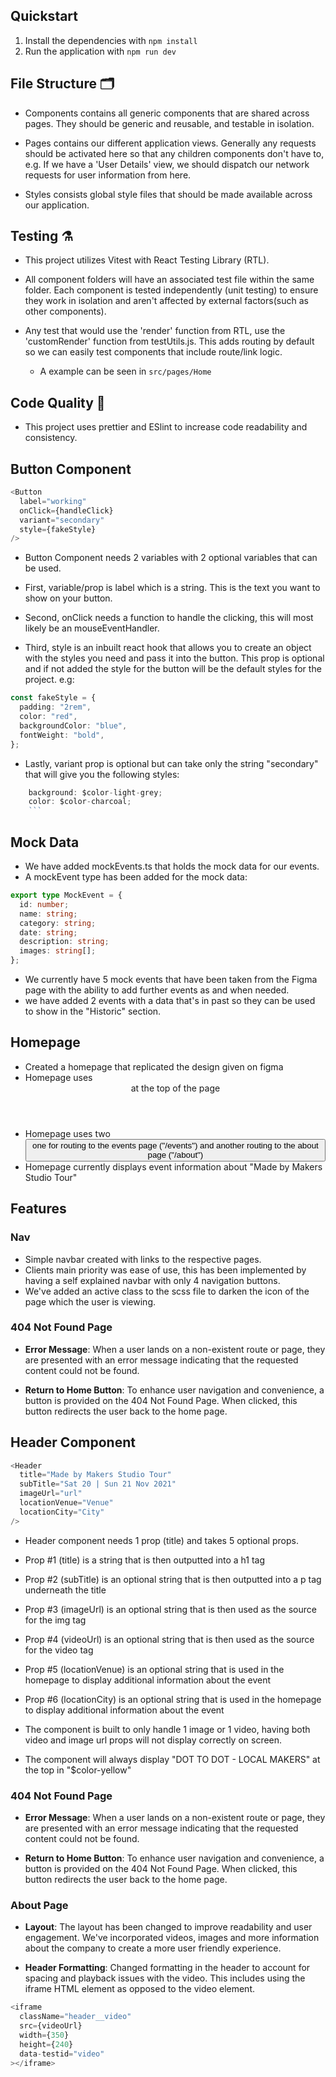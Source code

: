 ## Quickstart

1. Install the dependencies with `npm install`
2. Run the application with `npm run dev`

## File Structure 🗂️

- Components contains all generic components that are shared across pages. They should be generic and reusable, and testable in isolation.

- Pages contains our different application views. Generally any requests should be activated here so that any children components don't have to, e.g. If we have a 'User Details' view, we should dispatch our network requests for user information from here.

- Styles consists global style files that should be made available across our application.

## Testing ⚗️

- This project utilizes Vitest with React Testing Library (RTL).

- All component folders will have an associated test file within the same folder. Each component is tested independently (unit testing) to ensure they work in isolation and aren't affected by external factors(such as other components).

- Any test that would use the 'render' function from RTL, use the 'customRender' function from testUtils.js. This adds routing by default so we can easily test components that include route/link logic.
  - A example can be seen in `src/pages/Home`

## Code Quality 🌟

- This project uses prettier and ESlint to increase code readability and consistency.

## Button Component

```typescript
<Button
  label="working"
  onClick={handleClick}
  variant="secondary"
  style={fakeStyle}
/>
```

- Button Component needs 2 variables with 2 optional variables that can be used.

- First, variable/prop is label which is a string. This is the text you want to show on your button.

- Second, onClick needs a function to handle the clicking, this will most likely be an mouseEventHandler.

- Third, style is an inbuilt react hook that allows you to create an object with the styles you need and pass it into the button. This prop is optional and if not added the style for the button will be the default styles for the project. e.g:

```typescript
const fakeStyle = {
  padding: "2rem",
  color: "red",
  backgroundColor: "blue",
  fontWeight: "bold",
};
```

- Lastly, variant prop is optional but can take only the string "secondary" that will give you the following styles:

````typescript
    background: $color-light-grey;
    color: $color-charcoal;
    ```
````

## Mock Data

- We have added mockEvents.ts that holds the mock data for our events.
- A mockEvent type has been added for the mock data:

```typescript
export type MockEvent = {
  id: number;
  name: string;
  category: string;
  date: string;
  description: string;
  images: string[];
};
```

- We currently have 5 mock events that have been taken from the Figma page with the ability to add further events as and when needed.
- we have added 2 events with a data that's in past so they can be used to show in the "Historic" section.

## Homepage

- Created a homepage that replicated the design given on figma
- Homepage uses <Header/> at the top of the page
- Homepage uses two <Button/> one for routing to the events page ("/events") and another routing to the about page ("/about")
- Homepage currently displays event information about "Made by Makers Studio Tour"

## Features

### Nav

- Simple navbar created with links to the respective pages.
- Clients main priority was ease of use, this has been implemented by having a self explained navbar with only 4 navigation buttons.
- We've added an active class to the scss file to darken the icon of the page which the user is viewing.

### 404 Not Found Page

- **Error Message**: When a user lands on a non-existent route or page, they are presented with an error message indicating that the requested content could not be found.

- **Return to Home Button**: To enhance user navigation and convenience, a button is provided on the 404 Not Found Page. When clicked, this button redirects the user back to the home page.

## Header Component

```typescript
<Header
  title="Made by Makers Studio Tour"
  subTitle="Sat 20 | Sun 21 Nov 2021"
  imageUrl="url"
  locationVenue="Venue"
  locationCity="City"
/>
```

- Header component needs 1 prop (title) and takes 5 optional props.
- Prop #1 (title) is a string that is then outputted into a h1 tag
- Prop #2 (subTitle) is an optional string that is then outputted into a p tag underneath the title
- Prop #3 (imageUrl) is an optional string that is then used as the source for the img tag
- Prop #4 (videoUrl) is an optional string that is then used as the source for the video tag
- Prop #5 (locationVenue) is an optional string that is used in the homepage to display additional information about the event
- Prop #6 (locationCity) is an optional string that is used in the homepage to display additional information about the event

- The component is built to only handle 1 image or 1 video, having both video and image url props will not display correctly on screen.
- The component will always display "DOT TO DOT - LOCAL MAKERS" at the top in "$color-yellow"

### 404 Not Found Page

- **Error Message**: When a user lands on a non-existent route or page, they are presented with an error message indicating that the requested content could not be found.

- **Return to Home Button**: To enhance user navigation and convenience, a button is provided on the 404 Not Found Page. When clicked, this button redirects the user back to the home page.

### About Page

- **Layout**: The layout has been changed to improve readability and user engagement. We've incorporated videos, images and more information about the company to create a more user friendly experience.

- **Header Formatting**: Changed formatting in the header to account for spacing and playback issues with the video. This includes using the iframe HTML element as opposed to the video element.

```js
<iframe
  className="header__video"
  src={videoUrl}
  width={350}
  height={240}
  data-testid="video"
></iframe>
```
